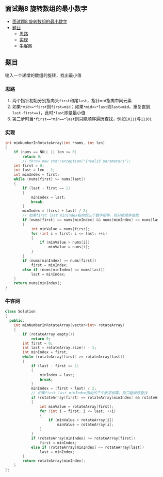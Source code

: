 ## 面试题8 旋转数组的最小数字

<!-- TOC -->

- [面试题8 旋转数组的最小数字](#面试题8-旋转数组的最小数字)
- [题目](#题目)
    - [思路](#思路)
    - [实现](#实现)
    - [牛客网](#牛客网)

<!-- /TOC -->

## 题目
输入一个递增的数组的旋转，找出最小值

### 思路
1. 两个指针初始分别指向头`first`和尾`last`，指针`mid`指向中间元素
2. 如果`*mid>=*first`则`first=mid`；如果`*mid<=*last`则`last=mid`，重复直到`last-first==1`，此时`*last`即是最小值
3. 第二步时当`*first==*min==*last`则只能顺序遍历查找，例如`10111`与`11101`

### 实现
```cpp
int minNumberInRotateArray(int *nums, int len)
{
	if (nums == NULL || len <= 0)
		return 0;
        // throw new std::exception("Invalid parameters");
	int first = 0;
	int last = len - 1;
	int minIndex = first;
	while (nums[first] >= nums[last])
	{
		if (last - first == 1)
		{
			minIndex = last;
			break;
		}
		minIndex = (first + last) / 2;
		// 如果first last minIndex指向的三个数字相等，则只能顺序查找
		if (nums[first] == nums[minIndex] && nums[minIndex] == nums[last])
		{
			int minValue = nums[first];
			for (int i = first; i <= last; ++i)
			{
				if (minValue > nums[i])
					minValue = nums[i];
			}
		}
		if (nums[minIndex] >= nums[first])
			first = minIndex;
		else if (nums[minIndex] <= nums[last])
			last = minIndex;
	}
	return nums[minIndex];
}
``` 
### 牛客网
```cpp
class Solution
{
  public:
	int minNumberInRotateArray(vector<int> rotateArray)
	{
		if (rotateArray.empty())
			return 0;
		int first = 0;
		int last = rotateArray.size() - 1;
		int minIndex = first;
		while (rotateArray[first] >= rotateArray[last])
		{
			if (last - first == 1)
			{
				minIndex = last;
				break;
			}
			minIndex = (first + last) / 2;
			// 如果first last minIndex指向的三个数字相等，则只能顺序查找
			if (rotateArray[first] == rotateArray[minIndex] && rotateArray[minIndex] == rotateArray[last])
			{
				int minValue = rotateArray[first];
				for (int i = first; i <= last; ++i)
				{
					if (minValue > rotateArray[i])
						minValue = rotateArray[i];
				}
			}
			if (rotateArray[minIndex] >= rotateArray[first])
				first = minIndex;
			else if (rotateArray[minIndex] <= rotateArray[last])
				last = minIndex;
		}
		return rotateArray[minIndex];
	}
};
``` 

